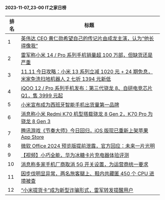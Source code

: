 #### 2023-11-07_23-00  IT之家日榜

| 排名 | 标题|
| --- | ---|
| 1 | [英伟达 CEO 黄仁勋希望自己的传记片由成龙主演，认为“他长得像我”](https://www.ithome.com/0/730/507.htm) |
| 2 | [雷军称小米 14 / Pro 系列手机销量超 100 万部，但缺货还是严重](https://www.ithome.com/0/730/596.htm) |
| 3 | [11.11 今日攻略：小米 13 系列立减 1020 元 + 24 期免息，米家免洗扫地机器人 2 七折 1394 元新低](https://www.ithome.com/0/730/512.htm) |
| 4 | [iQOO 12 / Pro 系列手机发布：第三代骁龙 8、自研电竞芯片 Q1，售 3999 元起](https://www.ithome.com/0/730/761.htm) |
| 5 | [小米宣布成为西班牙智能手机出货量第一品牌](https://www.ithome.com/0/730/533.htm) |
| 6 | [消息称小米 Redmi K70 机型搭载骁龙 8 Gen 2，K70 Pro 为骁龙 8 Gen 3](https://www.ithome.com/0/730/553.htm) |
| 7 | [腾讯游戏《节奏大师》今日回归，iOS 版现已重新上架苹果 App Store](https://www.ithome.com/0/730/526.htm) |
| 8 | [微软 Office 2024 预览版提前泄露，官方回应：未来一片光明](https://www.ithome.com/0/730/558.htm) |
| 9 | [【视频】小巧全能，华为冰糖卡片充电器体验评测](https://www.ithome.com/0/730/565.htm) |
| 10 | [消息称多家手机厂商取消 5G 开关设置，为运营商统一要求](https://www.ithome.com/0/730/691.htm) |
| 11 | [因步伐明显异常，两名旅客腿上、鞋内共藏匿 450 个 CPU 进境被查](https://www.ithome.com/0/730/509.htm) |
| 12 | [“小米提货卡”成为新型诈骗形式，雷军转发提醒用户](https://www.ithome.com/0/730/508.htm) |
